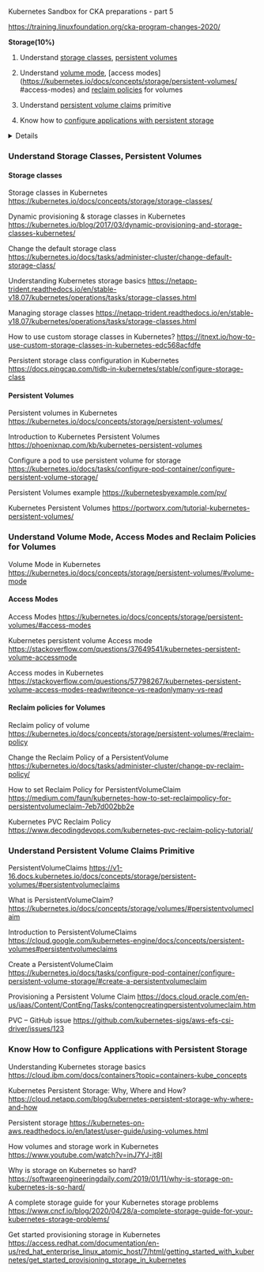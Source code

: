 Kubernetes Sandbox for CKA  preparations - part 5

https://training.linuxfoundation.org/cka-program-changes-2020/

**Storage(10%)**

1. Understand [storage classes](https://kubernetes.io/docs/concepts/storage/storage-classes/), [persistent volumes](https://kubernetes.io/docs/concepts/storage/persistent-volumes/)

2. Understand [volume mode](https://kubernetes.io/docs/concepts/storage/persistent-volumes/#volume-mode), [access modes](https://kubernetes.io/docs/concepts/storage/persistent-volumes/
#access-modes) and [reclaim policies](https://kubernetes.io/docs/concepts/storage/persistent-volumes/#reclaim-policy) for volumes

3. Understand [persistent volume claims](https://kubernetes.io/docs/concepts/storage/persistent-volumes/#persistentvolumeclaims) primitive

4. Know how to [configure applications with persistent storage](https://kubernetes.io/docs/tasks/configure-pod-container/configure-volume-storage/)

<details>Detailed links:</details>

<summary>

### Understand Storage Classes, Persistent Volumes​
#### Storage classes


Storage classes in Kubernetes
https://kubernetes.io/docs/concepts/storage/storage-classes/

Dynamic provisioning & storage classes in Kubernetes
https://kubernetes.io/blog/2017/03/dynamic-provisioning-and-storage-classes-kubernetes/

Change the default storage class
https://kubernetes.io/docs/tasks/administer-cluster/change-default-storage-class/

Understanding Kubernetes storage basics
https://netapp-trident.readthedocs.io/en/stable-v18.07/kubernetes/operations/tasks/storage-classes.html

Managing storage classes
https://netapp-trident.readthedocs.io/en/stable-v18.07/kubernetes/operations/tasks/storage-classes.html

How to use custom storage classes in Kubernetes?
https://itnext.io/how-to-use-custom-storage-classes-in-kubernetes-edc568acfdfe

Persistent storage class configuration in Kubernetes
https://docs.pingcap.com/tidb-in-kubernetes/stable/configure-storage-class

#### Persistent Volumes

Persistent volumes in Kubernetes
https://kubernetes.io/docs/concepts/storage/persistent-volumes/

Introduction to Kubernetes Persistent Volumes
https://phoenixnap.com/kb/kubernetes-persistent-volumes

Configure a pod to use persistent volume for storage
https://kubernetes.io/docs/tasks/configure-pod-container/configure-persistent-volume-storage/

Persistent Volumes example
https://kubernetesbyexample.com/pv/

Kubernetes Persistent Volumes
https://portworx.com/tutorial-kubernetes-persistent-volumes/

### Understand Volume Mode, Access Modes and Reclaim Policies for Volumes

Volume Mode in Kubernetes
https://kubernetes.io/docs/concepts/storage/persistent-volumes/#volume-mode

#### Access Modes

Access Modes
https://kubernetes.io/docs/concepts/storage/persistent-volumes/#access-modes

Kubernetes persistent volume Access mode
https://stackoverflow.com/questions/37649541/kubernetes-persistent-volume-accessmode

Access modes in Kubernetes
https://stackoverflow.com/questions/57798267/kubernetes-persistent-volume-access-modes-readwriteonce-vs-readonlymany-vs-read

#### Reclaim policies for Volumes

Reclaim policy of volume
https://kubernetes.io/docs/concepts/storage/persistent-volumes/#reclaim-policy

Change the Reclaim Policy of a PersistentVolume
https://kubernetes.io/docs/tasks/administer-cluster/change-pv-reclaim-policy/

How to set Reclaim Policy for PersistentVolumeClaim
https://medium.com/faun/kubernetes-how-to-set-reclaimpolicy-for-persistentvolumeclaim-7eb7d002bb2e

Kubernetes PVC Reclaim Policy
https://www.decodingdevops.com/kubernetes-pvc-reclaim-policy-tutorial/

### Understand Persistent Volume Claims Primitive

PersistentVolumeClaims
https://v1-16.docs.kubernetes.io/docs/concepts/storage/persistent-volumes/#persistentvolumeclaims

What is PersistentVolumeClaim?
https://kubernetes.io/docs/concepts/storage/volumes/#persistentvolumeclaim

Introduction to PersistentVolumeClaims
https://cloud.google.com/kubernetes-engine/docs/concepts/persistent-volumes#persistentvolumeclaims

Create a PersistentVolumeClaim
https://kubernetes.io/docs/tasks/configure-pod-container/configure-persistent-volume-storage/#create-a-persistentvolumeclaim

Provisioning a Persistent Volume Claim
https://docs.cloud.oracle.com/en-us/iaas/Content/ContEng/Tasks/contengcreatingpersistentvolumeclaim.htm

PVC – GitHub issue
https://github.com/kubernetes-sigs/aws-efs-csi-driver/issues/123

### Know How to Configure Applications with Persistent Storage

Understanding Kubernetes storage basics
https://cloud.ibm.com/docs/containers?topic=containers-kube_concepts

Kubernetes Persistent Storage: Why, Where and How?
https://cloud.netapp.com/blog/kubernetes-persistent-storage-why-where-and-how

Persistent storage
https://kubernetes-on-aws.readthedocs.io/en/latest/user-guide/using-volumes.html

How volumes and storage work in Kubernetes
https://www.youtube.com/watch?v=inJ7YJ-jt8I

Why is storage on Kubernetes so hard?
https://softwareengineeringdaily.com/2019/01/11/why-is-storage-on-kubernetes-is-so-hard/

A complete storage guide for your Kubernetes storage problems
https://www.cncf.io/blog/2020/04/28/a-complete-storage-guide-for-your-kubernetes-storage-problems/

Get started provisioning storage in Kubernetes
https://access.redhat.com/documentation/en-us/red_hat_enterprise_linux_atomic_host/7/html/getting_started_with_kubernetes/get_started_provisioning_storage_in_kubernetes

</summary>

</details>